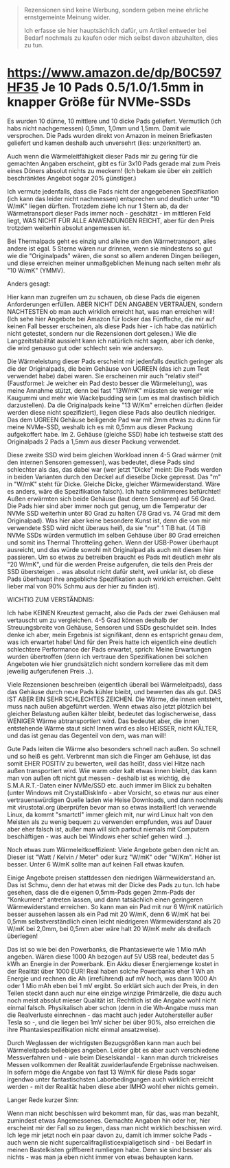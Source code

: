 > Rezensionen sind keine Werbung, sondern geben meine ehrliche ernstgemeinte Meinung wider.
>
> Ich erfasse sie hier hauptsächlich dafür, um Artikel entweder bei Bedarf nochmals zu kaufen
> oder mich selbst davon abzuhalten, dies zu tun.

# <https://www.amazon.de/dp/B0C597HF35> Je 10 Pads 0.5/1.0/1.5mm in knapper Größe für NVMe-SSDs

Es wurden 10 dünne, 10 mittlere und 10 dicke Pads geliefert.  Vermutlich (ich habs nicht nachgemessen) 0,5mm, 1,0mm und 1,5mm.  Damit wie versprochen.  Die Pads wurden direkt von Amazon in meinen Briefkasten geliefert und kamen deshalb auch unversehrt (lies: unzerknittert) an.

Auch wenn die Wärmeleitfähigkeit dieser Pads mir zu gering für die gemachten Angaben erscheint, gibt es für 3x10 Pads gerade mal zum Preis eines Döners absolut nichts zu meckern!  (Ich bekam sie über ein zeitlich beschränktes Angebot sogar 20% günstiger.)

Ich vermute jedenfalls, dass die Pads nicht der angegebenen Spezifikation (ich kann das leider nicht nachmessen) entsprechen und deutlich unter "10 W/mK" liegen dürften.  Trotzdem ziehe ich nur 1 Stern ab, da der Wärmetransport dieser Pads immer noch - geschätzt - im mittleren Feld liegt, WAS NICHT FÜR ALLE ANWENDUNGEN REICHT, aber für den Preis trotzdem weiterhin absolut angemessen ist.

Bei Thermalpads geht es einzig und alleine um den Wärmetransport, alles andere ist egal.  5 Sterne wären nur drinnen, wenn sie mindestens so gut wie die "Originalpads" wären, die sonst so allem anderen Dingen beiliegen, und diese erreichen meiner unmaßgeblichen Meinung nach selten mehr als "10 W/mK" (YMMV).

Anders gesagt:

Hier kann man zugreifen um zu schauen, ob diese Pads die eigenen Anforderungen erfüllen.  ABER NICHT DEN ANGABEN VERTRAUEN, sondern NACHTESTEN ob man auch wirklich erreicht hat, was man erreichen will!
(Ich sehe hier Angebote bei Amazon für locker das Fünffache, die mir auf keinen Fall besser erscheinen, als diese Pads hier - ich habe das natürlich nicht getestet, sondern nur die Rezensionen dort gelesen.)  Wie die Langzeitstabilität aussieht kann ich natürlich nicht sagen, aber ich denke, die wird genauso gut oder schlecht sein wie anderswo.

Die Wärmeleistung dieser Pads erscheint mir jedenfalls deutlich geringer als die der Originalpads, die beim Gehäuse von UGREEN (das ich zum Test verwendet habe) dabei waren.  Sie erscheinen mir auch "relativ steif" (Faustformel:  Je weicher ein Pad desto besser die Wärmeleitung), was meine Annahme stützt, denn bei fast "13W/mK" müssten sie weniger wie Kaugummi und mehr wie Wackelpudding sein (um es mal drastisch bildlich darzustellen).  Da die Originalpads keine "13 W/Km" erreichen dürften (leider werden diese nicht spezifiziert), liegen diese Pads also deutlich niedriger.  Das dem UGREEN Gehäuse beiligende Pad war mit 2mm etwas zu dünn für meine NVMe-SSD, weshalb ich es mit 0,5mm aus dieser Packung aufgekoffert habe.  Im 2. Gehäuse (gleiche SSD) habe ich testweise statt des Originalpads 2 Pads a 1,5mm aus dieser Packung verwendet.

Diese zweite SSD wird beim gleichen Workload innen 4-5 Grad wärmer (mit den internen Sensoren gemessen), was bedeutet, diese Pads sind schlechter als das, das dabei war (wer jetzt "Dicke" meint:  Die Pads werden in beiden Varianten durch den Deckel auf dieselbe Dicke gepresst.  Das "m" in "W/mK" steht für Dicke.  Gleiche Dicke, gleicher Wärmewiderstand.  Wäre es anders, wäre die Spezifikation falsch).  Ich hatte schlimmeres befürchtet!  Außen erwärmten sich beide Gehäuse (laut deren Sensoren) auf 56 Grad.  Die Pads hier sind aber immer noch gut genug, um die Temperatur der NVMe SSD weiterhin unter 80 Grad zu halten (78 Grad vs. 74 Grad mit dem Originalpad).  Was hier aber keine besondere Kunst ist, denn die von mir verwendete SSD wird nicht überaus heiß, da sie "nur" 1 TiB hat.  (4 TiB NVMe SSDs würden vermutlich im selben Gehäuse über 80 Grad erreichen und somit ins Thermal Throtteling gehen.  Wenn der USB-Power überhaupt ausreicht, und das würde sowohl mit Originalpad als auch mit diesen hier passieren.  Um so etwas zu betreiben braucht es Pads mit deutlich mehr als "20 W/mK", und für die werden Preise aufgerufen, die teils den Preis der SSD übersteigen .. was absolut nicht dafür steht, weil unklar ist, ob diese Pads überhaupt ihre angebliche Spezifikation auch wirklich erreichen.  Geht lieber mal von 90% Schmu aus der hier zu finden ist).

WICHTIG ZUM VERSTÄNDNIS:

Ich habe KEINEN Kreuztest gemacht, also die Pads der zwei Gehäusen mal vertauscht um zu vergleichen.  4-5 Grad können deshalb der Streuungsbreite von Gehäuse, Sensoren und SSDs geschuldet sein.  Indes denke ich aber, mein Ergebnis ist signifikant, denn es entspricht genau dem, was ich erwartet habe!  Und für den Preis hatte ich eigentlich eine deutlich schlechtere Performance der Pads erwartet, sprich:  Meine Erwartungen wurden übertroffen (denn ich vertraue den Spezifikationen bei solchen Angeboten wie hier grundsätzlich nicht sondern korreliere das mit dem jeweilig aufgerufenen Preis ..).

Viele Rezensionen beschreiben (eigentlich überall bei Wärmeleitpads), dass das Gehäuse durch neue Pads kühler bleibt, und bewerten das als gut.  DAS IST ABER EIN SEHR SCHLECHTES ZEICHEN.  Die Wärme, die innen entsteht, muss nach außen abgeführt werden.  Wenn etwas also jetzt plötzlich bei gleicher Belastung außen kälter bleibt, bedeutet das logischerweise, dass WENIGER Wärme abtransportiert wird.  Das bedeutet aber, die innen entstehende Wärme staut sich!  Innen wird es also HEISSER, nicht KÄLTER, und das ist genau das Gegenteil von dem, was man will!

Gute Pads leiten die Wärme also besonders schnell nach außen.  So schnell und so heiß es geht.  Verbrennt man sich die Finger am Gehäuse, ist das somit EHER POSITIV zu bewerten, weil das heißt, dass viel Hitze nach außen transportiert wird.  Wie warm oder kalt etwas innen bleibt, das kann man von außen oft nicht gut messen - deshalb ist es wichtig, die S.M.A.R.T.-Daten einer NVMe/SSD etc. auch immer im Blick zu behalten (unter Windows mit CrystalDiskInfo - aber Vorsicht, so etwas nur aus einer vertrauenswürdigen Quelle laden wie Heise Downloads, und dann nochmals mit virustotal.org überprüfen bevor man so etwas installiert!  Ich verwende Linux, da kommt "smartctl" immer gleich mit, nur wird Linux halt von den Meisten als zu wenig bequem zu verwenden empfunden, was auf Dauer aber eher falsch ist, außer man will sich partout niemals mit Computern beschäftigen - was auch bei Windows eher schief gehen wird ..).

Noch etwas zum Wärmeleitkoeffizient:  Viele Angebote geben den nicht an.  Dieser ist "Watt / Kelvin / Meter" oder kurz "W/mK" oder "W/Km".  Höher ist besser.  Unter 6 W/mK sollte man auf keinen Fall etwas kaufen.

Einige Angebote preisen stattdessen den niedrigen Wärmewiderstand an.  Das ist Schmu, denn der hat etwas mit der Dicke des Pads zu tun.  Ich habe gesehen, dass die die eigenen 0,5mm-Pads gegen 2mm-Pads der "Konkurrenz" antreten lassen, und dann tatsächlich einen geringeren Wärmewiderstand erreichen.  So kann man ein Pad mit nur 6 W/mK natürlich besser aussehen lassen als ein Pad mit 20 W/mK, denn 6 W/mK hat bei 0,5mm selbstverständlich einen leicht niedrigeren Wärmewiderstand als 20 W/mK bei 2,0mm, bei 0,5mm aber wäre halt 20 W/mK mehr als dreifach überlegen!

Das ist so wie bei den Powerbanks, die Phantasiewerte wie 1 Mio mAh angeben.  Wären diese 1000 Ah bezogen auf 5V USB real, bedeutet das 5 kWh an Energie in der Powerbank.  Ein Akku dieser Energiemenge kostet in der Realität über 1000 EUR!  Real haben solche Powerbanks eher 1 Wh an Energie und rechnen die Ah (irreführend) auf mV hoch, was dann 1000 Ah oder 1 Mio mAh eben bei 1 mV ergibt.  So erklärt sich auch der Preis, in den Teilen steckt dann auch nur eine einzige winzige Primärzelle, die dazu auch noch meist absolut mieser Qualität ist.  Rechtlich ist die Angabe wohl nicht einmal falsch.  Physikalisch aber schon (denn in die Wh-Angabe muss man die Realverluste einrechnen - das macht auch jeder Autohersteller außer Tesla so -, und die liegen bei 1mV sicher bei über 90%, also erreichen die ihre Phantasiespezifikation nicht einmal ansatzweise).

Durch Weglassen der wichtigsten Bezugsgrößen kann man auch bei Wärmeleitpads beliebiges angeben.  Leider gibt es aber auch verschiedene Messverfahren und - wie beim Dieselskandal - kann man durch trickreises Messen vollkommen der Realität zuwiderlaufende Ergebnisse nachweisen.  In sofern möge die Angabe von fast 13 W/mK für diese Pads sogar irgendwo unter fantastischsten Laborbedingungen auch wirklich erreicht werden - mit der Realität haben diese aber IMHO wohl eher nichts gemein.

Langer Rede kurzer Sinn:

Wenn man nicht beschissen wird bekommt man, für das, was man bezahlt, zumindest etwas Angemessenes.  Gemachte Angaben hin oder her, hier erscheint mir der Fall so zu liegen, dass man nicht wirklich beschissen wird.  Ich lege mir jetzt noch ein paar davon zu, damit ich immer solche Pads - auch wenn sie nicht supercalifragilisticexpialigetisch sind - bei Bedarf in meinen Bastelkisten griffbereit rumliegen habe.  Denn sie sind besser als nichts - was man ja eben nicht immer von etwas behaupten kann.
